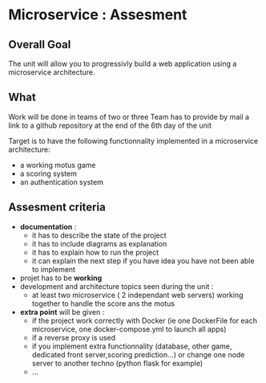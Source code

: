 # Microservice : Assesment 

## Overall Goal

The unit will allow you to progressivly build a web application using a microservice architecture.
  
## What

Work will be done in teams of two or three
Team has to provide by mail a link to a github repository at the end of the 6th day of the unit

Target is to have the following functionnality implemented in a microservice architecture:
- a working motus game 
- a scoring system
- an authentication system


## Assesment criteria 

- **documentation** : 
  - it has to describe the state of the project
  - it has to include diagrams as explanation
  - it has to explain how to run the project 
  - it can explain the next step if you have idea you have not been able to implement 
- projet has to be **working**
- development and architecture topics seen during the unit :
  -  at least two microservice ( 2 independant web servers)  working together to handle the score ans the motus
- **extra point** will be given :
  - if the project work correctly with Docker (ie one DockerFile for each microservice, one docker-compose.yml to launch all apps)
  - if a reverse proxy is used
  - if you implement extra functionnality (database, other game, dedicated front server,scoring prediction...) or change one node server to another techno (python flask for example)
  - ...   
  
